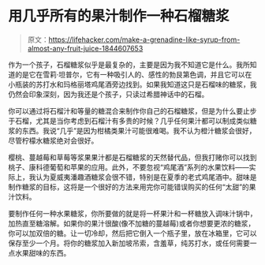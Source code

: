 # 用几乎所有的果汁制作一种石榴糖浆

> 原文：<https://lifehacker.com/make-a-grenadine-like-syrup-from-almost-any-fruit-juice-1844607653>

作为一个孩子，石榴糖浆似乎是最复杂的，主要是因为我不知道它是什么。我所知道的是它在雪莉·坦普尔，它有一种吸引人的、感性的勃艮第色调，并且它可以在小瓶装的苏打水和玛格丽塔鸡尾酒旁边找到。如果我知道这只是石榴味的糖浆，我仍然会印象深刻，因为我还是个孩子，只读过希腊神话中的石榴。



你可以通过将石榴汁和等量的糖混合来制作你自己的石榴糖浆，但是为什么要止步于石榴，尤其是当你考虑到石榴汁有多贵的时候？几乎任何果汁都可以制成类似糖浆的东西。我说“几乎”是因为柑橘类果汁可能很难喝。我不认为橙汁糖浆会很好，尽管柠檬水糖浆绝对会很好。

樱桃、蔓越莓和草莓等浆果果汁都是石榴糖浆的天然替代品，但我打赌你可以找到桃子、康科德葡萄和苹果的应用。此外，不要忽视“鸡尾酒”系列的水果饮料——实际上，我认为夏威夷潘趣酒糖浆会很不错，特别是在夏季的老式鸡尾酒中。甜味是制作糖浆的目标，这将是一个很好的方法来用完你可能错误购买的任何“太甜”的果汁饮料。

要制作任何一种水果糖浆，你所要做的就是将一杯果汁和一杯糖放入调味汁锅中，加热直至糖溶解。如果你的果汁很酸(像不加糖的蔓越莓)或者你想要更浓的糖浆，你可以加双倍的糖。让一切冷却，然后把它倒入一个瓶子里，放在冰箱里，它可以保存至少一个月。将你的糖浆加入新加坡吊索，含羞草，纯苏打水，或任何需要一点水果甜味的东西。